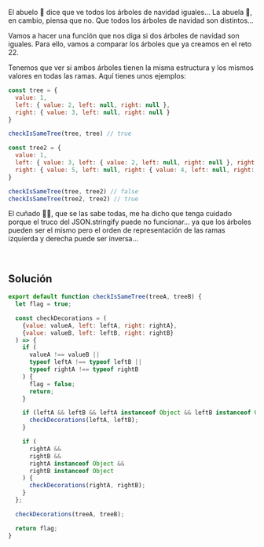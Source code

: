 El abuelo 👴 dice que ve todos los árboles de navidad iguales... La abuela 👵, en cambio, piensa que no. Que todos los árboles de navidad son distintos...

Vamos a hacer una función que nos diga si dos árboles de navidad son iguales. Para ello, vamos a comparar los árboles que ya creamos en el reto 22.

Tenemos que ver si ambos árboles tienen la misma estructura y los mismos valores en todas las ramas. Aquí tienes unos ejemplos:

```js
const tree = {
  value: 1,
  left: { value: 2, left: null, right: null },
  right: { value: 3, left: null, right: null }
}

checkIsSameTree(tree, tree) // true

const tree2 = {
  value: 1,
  left: { value: 3, left: { value: 2, left: null, right: null }, right: null },
  right: { value: 5, left: null, right: { value: 4, left: null, right: null } }
}

checkIsSameTree(tree, tree2) // false
checkIsSameTree(tree2, tree2) // true
```

El cuñado 🦹‍♂️, que se las sabe todas, me ha dicho que tenga cuidado porque el truco del JSON.stringify puede no funcionar... ya que los árboles pueden ser el mismo pero el orden de representación de las ramas izquierda y derecha puede ser inversa...

<br >

## **Solución**

```js
export default function checkIsSameTree(treeA, treeB) {
  let flag = true;

  const checkDecorations = (
    {value: valueA, left: leftA, right: rightA},
    {value: valueB, left: leftB, right: rightB}
  ) => {
    if (
      valueA !== valueB ||
      typeof leftA !== typeof leftB ||
      typeof rightA !== typeof rightB
    ) {
      flag = false;
      return;
    }

    if (leftA && leftB && leftA instanceof Object && leftB instanceof Object) {
      checkDecorations(leftA, leftB);
    }

    if (
      rightA &&
      rightB &&
      rightA instanceof Object &&
      rightB instanceof Object
    ) {
      checkDecorations(rightA, rightB);
    }
  };

  checkDecorations(treeA, treeB);

  return flag;
}
```